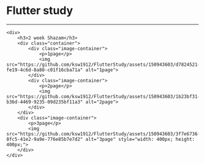 <!DOCTYPE html>
<html lang="en">
<head>
    <meta charset="UTF-8">
    <meta name="viewport" content="width=device-width, initial-scale=1.0">
    <title>Flutter Study</title>
    <style>
        .container {
            display: flex;
            flex-wrap: wrap;
            justify-content: space-between;
        }
        .image-container {
            flex: 1;
            min-width: 45%;
            box-sizing: border-box;
            padding: 10px;
        }
        .image-container img {
            width: 100%;
            height: auto;
        }
    </style>
</head>
<body>
    <h1>Flutter study</h1>
    <hr>

    <div>
        <h3>2 week Shazam</h3>
        <div class="container">
            <div class="image-container">
                <p>1page</p>
                <img src="https://github.com/ksw1912/FlutterStudy/assets/150943603/d7824521-fe19-4c6d-8a80-c01f16cba71a" alt="1page">
            </div>
            <div class="image-container">
                <p>2page</p>
                <img src="https://github.com/ksw1912/FlutterStudy/assets/150943603/1b23bf31-b36d-4469-9235-09d235bf11a3" alt="2page">
            </div>
        </div>
        <div class="image-container">
            <p>3page</p>
            <img src="https://github.com/ksw1912/FlutterStudy/assets/150943603/3f7e6736-8fc5-41e2-9a9e-776e85b7e7d2" alt="3page" style="width: 400px; height: 400px;">
        </div>
    </div>
</body>
</html>
